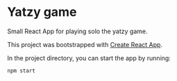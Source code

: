 # Yatzy game

Small React App for playing solo the yatzy game. 

This project was bootstrapped with [Create React App](https://github.com/facebook/create-react-app).

In the project directory, you can start the app by running:

`npm start`

